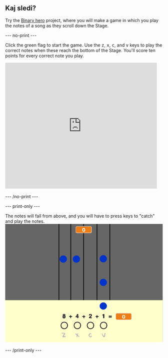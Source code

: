## Kaj sledi?

Try the [Binary hero](https://projects.raspberrypi.org/en/projects/binary-hero?utm_source=pathway&utm_medium=whatnext&utm_campaign=projects) project, where you will make a game in which you play the notes of a song as they scroll down the Stage.

\--- no-print \---

Click the green flag to start the game. Use the <kbd>z</kbd>, <kbd>x</kbd>, <kbd>c</kbd>, and <kbd>v</kbd> keys to play the correct notes when these reach the bottom of the Stage. You'll score ten points for every correct note you play.

<div class="scratch-preview">
  <iframe allowtransparency="true" width="485" height="402" src="https://scratch.mit.edu/projects/embed/259028053/?autostart=false" frameborder="0" scrolling="no"></iframe>
</div>

\--- /no-print \---

\--- print-only \---

The notes will fall from above, and you will have to press keys to "catch" and play the notes. ![showcase](images/binary-showcase.png)

\--- /print-only \---